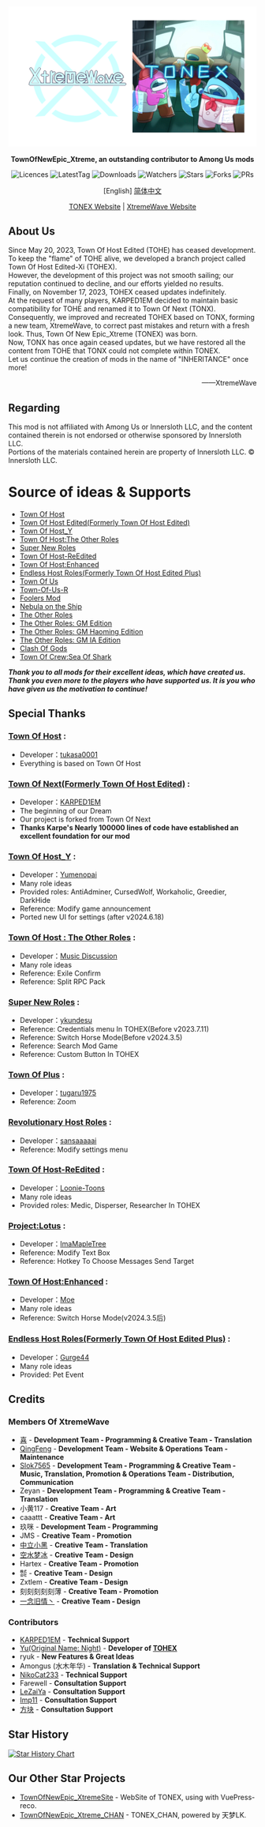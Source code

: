 <div align="center">
	
![XtremeWave-TONEX](Assets/XtremeWave-TONEX.png)

**TownOfNewEpic_Xtreme, an outstanding contributor to Among Us mods**

<img src="https://badgen.net/github/license/XtremeWave/TownOfNewEpic_Xtreme" alt="Licences">
<img src="https://badgen.net/github/tag/XtremeWave/TownOfNewEpic_Xtreme" alt="LatestTag">
<img src="https://badgen.net/github/assets-dl/XtremeWave/TownOfNewEpic_Xtreme" alt="Downloads">
<img src="https://badgen.net/github/watchers/XtremeWave/TownOfNewEpic_Xtreme" alt="Watchers">
<img src="https://badgen.net/github/stars/XtremeWave/TownOfNewEpic_Xtreme" alt="Stars">
<img src="https://badgen.net/github/forks/XtremeWave/TownOfNewEpic_Xtreme" alt="Forks">
<img src="https://badgen.net/github/prs/XtremeWave/TownOfNewEpic_Xtreme" alt="PRs">

[English] [简体中文](README_zh.md)

[TONEX Website](https://tonex.cc) | [XtremeWave Website](https://www.xtreme.net.cn)

</div>

## About Us
Since May 20, 2023, Town Of Host Edited (TOHE) has ceased development. <br>
To keep the "flame" of TOHE alive, we developed a branch project called Town Of Host Edited-Xi (TOHEX).<br>
However, the development of this project was not smooth sailing; our reputation continued to decline, and our efforts yielded no results.<br>
Finally, on November 17, 2023, TOHEX ceased updates indefinitely.<br>
At the request of many players, KARPED1EM decided to maintain basic compatibility for TOHE and renamed it to Town Of Next (TONX).<br>
Consequently, we improved and recreated TOHEX based on TONX, forming a new team, XtremeWave, to correct past mistakes and return with a fresh look. Thus, Town Of New Epic_Xtreme (TONEX) was born.<br>
Now, TONX has once again ceased updates, but we have restored all the content from TOHE that TONX could not complete within TONEX.<br>
Let us continue the creation of mods in the name of "INHERITANCE" once more!

<div align="right">
——XtremeWave
</div>

## Regarding
This mod is not affiliated with Among Us or Innersloth LLC, and the content contained therein is not endorsed or otherwise sponsored by Innersloth LLC.<br>
Portions of the materials contained herein are property of Innersloth LLC. © Innersloth LLC.

# Source of ideas & Supports
 - [Town Of Host](https://github.com/tukasa0001/TownOfHost)
 - [Town Of Host Edited(Formerly Town Of Host Edited)](https://github.com/KARPED1EM/TownOfHostEdited)
 - [Town Of Host_Y](https://github.com/Yumenopai/TownOfHost_Y)
 - [Town Of Host:The Other Roles](https://github.com/music-discussion/TownOfHost-TheOtherRoles)
 - [Super New Roles](https://github.com/ykundesu/SuperNewRoles)
 - [Town Of Host-ReEdited](https://github.com/Loonie-Toons/TownOfHost-ReEdited)
 - [Town Of Host:Enhanced](https://github.com/0xDrMoe/TownofHost-Enhanced)
 - [Endless Host Roles(Formerly Town Of Host Edited Plus)](https://github.com/Gurge44/EndlessHostRoles)
 - [Town Of Us](https://github.com/Loonie-Toons/TownOfHost-ReEdited)
 - [Town-Of-Us-R](https://github.com/eDonnes124/Town-Of-Us-R)
 - [Foolers Mod](https://github.com/MengTube/Foolers-Mod)
 - [Nebula on the Ship](https://github.com/Dolly1016/Nebula)
 - [The Other Roles](https://github.com/TheOtherRolesAU/TheOtherRoles)
 - [The Other Roles: GM Edition](https://github.com/yukinogatari/TheOtherRoles-GM)
 - [The Other Roles: GM Haoming Edition](https://github.com/haoming37/TheOtherRoles-GM-Haoming)
 - [The Other Roles: GM IA Edition](https://github.com/dabao40/TheOtherRolesGMIA)
 - [Clash Of Gods](https://github.com/CognifyDev/ClashOfGods)
 - [Town Of Crew:Sea Of Shark](https://github.com/yiTOC/TOCS)
 
***Thank you to all mods for their excellent ideas, which have created us.***<br>
***Thank you even more to the players who have supported us. It is you who have given us the motivation to continue!***

## Special Thanks
### [Town Of Host](https://github.com/tukasa0001/TownOfHost) :
 - Developer：[tukasa0001](https://github.com/tukasa0001)
 - Everything is based on Town Of Host
### [Town Of Next(Formerly Town Of Host Edited)](https://github.com/KARPED1EM/TownOfHostEdited) : 
 - Developer：[KARPED1EM](https://github.com/KARPED1EM)
 - The beginning of our Dream
 - Our project is forked from Town Of Next 
 - **Thanks Karpe's Nearly 100000 lines of code have established an excellent foundation for our mod**
### [Town Of Host_Y](https://github.com/Yumenopai/TownOfHost_Y) :
- Developer：[Yumenopai](https://github.com/Yumenopai)
- Many role ideas
- Provided roles: AntiAdminer, CursedWolf, Workaholic, Greedier, DarkHide
- Reference: Modify game announcement
- Ported new UI for settings (after v2024.6.18)
### [Town Of Host : The Other Roles](https://github.com/music-discussion/TownOfHost-TheOtherRoles) :
- Developer：[Music Discussion](https://github.com/music-discussion)
- Many role ideas
- Reference: Exile Confirm
- Reference: Split RPC Pack
### [Super New Roles](https://github.com/ykundesu/SuperNewRoles) :
- Developer：[ykundesu](https://github.com/ykundesu)
- Reference: Credentials menu In TOHEX(Before v2023.7.11)
- Reference: Switch Horse Mode(Before v2024.3.5)
- Reference: Search Mod Game
- Reference: Custom Button In TOHEX
### [Town Of Plus](https://github.com/tugaru1975/TownOfPlus) :
 - Developer：[tugaru1975](https://github.com/tugaru1975)
 - Reference: Zoom
### [Revolutionary Host Roles](https://github.com/sansaaaaai/Revolutionary-host-roles) :
- Developer：[sansaaaaai](https://github.com/sansaaaaai)
- Reference: Modify settings menu 
### [Town Of Host-ReEdited](https://github.com/Loonie-Toons/TownOfHost-ReEdited) :
- Developer：[Loonie-Toons](https://github.com/Loonie-Toons)
- Many role ideas
- Provided roles: Medic, Disperser, Researcher In TOHEX
### [Project:Lotus](https://github.com/ImaMapleTree/Lotus) :
- Developer：[ImaMapleTree](https://github.com/ImaMapleTree)
- Reference: Modify Text Box
- Reference: Hotkey To Choose Messages Send Target
### [Town Of Host:Enhanced](https://github.com/0xDrMoe/TownofHost-Enhanced) :
- Developer：[Moe](https://github.com/0xDrMoe)
- Many role ideas
- Reference: Switch Horse Mode(v2024.3.5后)
### [Endless Host Roles(Formerly Town Of Host Edited Plus)](https://github.com/Gurge44/EndlessHostRoles) :
- Developer：[Gurge44](https://github.com/Gurge44)
- Many role ideas
- Provided: Pet Event

## Credits
### Members Of XtremeWave
 - [喜](https://github.com/Xieiawa) - **Development Team - Programming &amp; Creative Team - Translation**
 - [QingFeng](https://github.com/QingFeng-awa) - **Development Team - Website &amp; Operations Team - Maintenance**
 - [Slok7565](https://github.com/Slok7565) - **Development Team - Programming &amp; Creative Team - Music, Translation, Promotion &amp; Operations Team - Distribution, Communication**
 - Zeyan - **Development Team - Programming & Creative Team - Translation**
 - 小黄117 - **Creative Team - Art**
 - caaattt - **Creative Team - Art**
 - 玖咪 - **Development Team - Programming**
 - JMS - **Creative Team - Promotion**
 - [中立小黑](https://github.com/ZhongLiXiaoHei) - **Creative Team - Translation**
 - [空水梦冰](https://github.com/Miaoice) - **Creative Team - Design**
 - Hartex - **Creative Team - Promotion**
 - ㍿ - **Creative Team - Design**
 - Zxtlem - **Creative Team - Design**
 - 刻刻刻刻刻薄 - **Creative Team - Promotion**
 - [一念旧情丶](https://github.com/ynjq) - **Creative Team - Design**

### Contributors
 - [KARPED1EM](https://github.com/KARPED1EM) - **Technical Support**
 - [Yu(Original Name: Night)](https://github.com/night-gua) - **Developer of [TOHEX](https://tohex.cc)**
 - ryuk - **New Features &amp; Great Ideas**
 - Amongus (水木年华) - **Translation &amp; Technical Support**
 - [NikoCat233](https://github.com/NikoCat233) - **Technical Support**
 - Farewell - **Consultation Support**
 - [LeZaiYa](https://github.com/LezaiYa1) - **Consultation Support**
 - [Imp11](https://github.com/dabao40) - **Consultation Support**
 - [方块](https://github.com/FangKuaiYa) - **Consultation Support**

## Star History
[![Star History Chart](https://api.star-history.com/svg?repos=XtremeWave/TownOfNewEpic_Xtreme&type=Date)](https://star-history.com/#XtremeWave/TownOfNewEpic_Xtreme&Date)

## Our Other Star Projects
 - [TownOfNewEpic_XtremeSite](https://github.com/XtremeWave/TownOfNewEpic_XtremeSite) - WebSite of TONEX, using with VuePress-reco.
 - [TownOfNewEpic_Xtreme_CHAN](https://github.com/XtremeWave/TownOfNewEpic_Xtreme_CHAN) - TONEX_CHAN, powered by 天梦LK.

